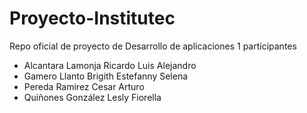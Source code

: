 # Proyecto-Institutec
Repo oficial de proyecto de Desarrollo de aplicaciones 1
participantes 

* Alcantara Lamonja	Ricardo Luis Alejandro 
* Gamero Llanto	Brigith Estefanny Selena
* Pereda Ramirez	Cesar Arturo
* Quiñones González	Lesly Fiorella 

